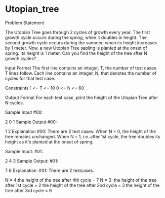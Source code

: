 # Utopian_tree

Problem Statement

The Utopian Tree goes through 2 cycles of growth every year. The first growth cycle occurs during the spring, when it doubles in height. The second growth cycle occurs during the summer, when its height increases by 1 meter. 
Now, a new Utopian Tree sapling is planted at the onset of spring. Its height is 1 meter. Can you find the height of the tree after N growth cycles?

Input Format 
The first line contains an integer, T, the number of test cases. 
T lines follow. Each line contains an integer, N, that denotes the number of cycles for that test case.

Constraints 
1 <= T <= 10 
0 <= N <= 60

Output Format 
For each test case, print the height of the Utopian Tree after N cycles.

Sample Input #00:

2
0
1
Sample Output #00:

1
2
Explanation #00: 
There are 2 test cases. When N = 0, the height of the tree remains unchanged. When N = 1, i.e. after 1st cycle, the tree doubles its height as it's planted at the onset of spring.

Sample Input: #01:

2
4
3
Sample Output: #01:

7
6
Explanation: #01: 
There are 2 testcases.

N = 4:the height of the tree after 4th cycle = 7
N = 3: 
the height of the tree after 1st cycle = 2
the height of the tree after 2nd cycle = 3
the height of the tree after 3rd cycle = 6
